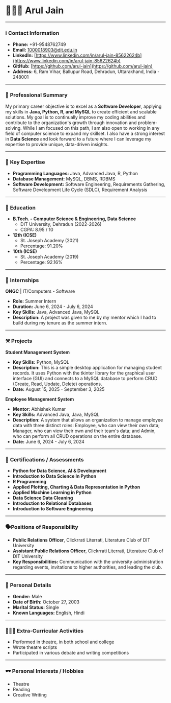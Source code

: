 # 🙋🏻‍♂️ Arul Jain

---

### ℹ️ **Contact Information**

* **Phone:** +91-9548762749
* **Email:** 1000018903@dit.edu.in
* **LinkedIn:** [https://www.linkedin.com/in/arul-jain-85622624b](https://www.linkedin.com/in/arul-jain-85622624b)
* **GitHub:** [https://github.com/arul-jain](https://github.com/arul-jain)
* **Address:** 6, Ram Vihar, Ballupur Road, Dehradun, Uttarakhand, India - 248001

---

### 📝 **Professional Summary**

My primary career objective is to excel as a **Software Developer**, applying my skills in **Java, Python, R, and MySQL** to create efficient and scalable solutions. My goal is to continually improve my coding abilities and contribute to the organization's growth through innovation and problem-solving. While I am focused on this path, I am also open to working in any field of computer science to expand my skillset. I also have a strong interest in **Data Science** and look forward to a future where I can leverage my expertise to provide unique, data-driven insights.

---

### 🔐 **Key Expertise**

* **Programming Languages:** Java, Advanced Java, R, Python
* **Database Management:** MySQL, DBMS, RDBMS
* **Software Development:** Software Engineering, Requirements Gathering, Software Development Life Cycle (SDLC), Requirement Analysis

---

### 📖 **Education**

* **B.Tech. - Computer Science & Engineering, Data Science**
    * DIT University, Dehradun (2022-2026)
    * CGPA: 8.95 / 10
* **12th (ICSE)**
    * St. Joseph Academy (2021)
    * Percentage: 91.20%
* **10th (ICSE)**
    * St. Joseph Academy (2019)
    * Percentage: 92.16%

---

### 🏢 **Internships**

**ONGC** | IT/Computers - Software
* **Role:** Summer Intern
* **Duration:** June 6, 2024 - July 6, 2024
* **Key Skills:** Java, Advanced Java, MySQL
* **Description:** A project was given to me by my mentor which I had to build during my tenure as the summer intern.

---

### ⚒️ **Projects**

**Student Management System**
* **Key Skills:** Python, MySQL
* **Description:** This is a simple desktop application for managing student records. It uses Python with the tkinter library for the graphical user interface (GUI) and connects to a MySQL database to perform CRUD (Create, Read, Update, Delete) operations.
* **Date:** August 15, 2025 - September 3, 2025

**Employee Management System**
* **Mentor:** Abhishek Kumar
* **Key Skills:** Advanced Java, Java, MySQL
* **Description:** A system that allows an organization to manage employee data with three distinct roles: Employee, who can view their own data; Manager, who can view their own and their team's data; and Admin, who can perform all CRUD operations on the entire database.
* **Date:** June 6, 2024 - July 6, 2024

---

### 📃 **Certifications / Assessments**

* **Python for Data Science, AI & Development**
* **Introduction to Data Science In Python**
* **R Programming**
* **Applied Plotting, Charting & Data Representation in Python**
* **Applied Machine Learning in Python**
* **Data Science Data Cleaning**
* **Introduction to Relational Databases**
* **Introduction to Software Engineering**

---

### 🗣️**Positions of Responsibility**

* **Public Relations Officer**, Clickrrati Literrati, Literature Club of DIT University
* **Assistant Public Relations Officer**, Clickrrati Literrati, Literature Club of DIT University
* **Key Responsibilities:** Communication with the university administration regarding events, invitations to higher authorities, and leading the club.

---

### 🪪 **Personal Details**

* **Gender:** Male
* **Date of Birth:** October 27, 2003
* **Marital Status:** Single
* **Known Languages:** English, Hindi

---

### 🤾🏻‍♂️ **Extra-Curricular Activities**

* Performed in theatre, in both school and college
* Wrote theatre scripts
* Participated in various debate and writing competitions

---

### 🕶️ **Personal Interests / Hobbies**

* Theatre
* Reading
* Creative Writing
